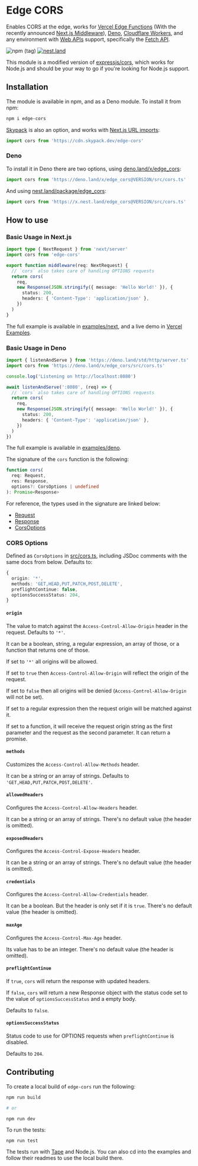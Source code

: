 # Edge CORS

Enables CORS at the edge, works for [Vercel Edge Functions](https://vercel.com/features/edge-functions) (With the recently announced [Next.js Middleware](https://nextjs.org/blog/next-12#introducing-middleware)), [Deno](https://deno.com/), [Cloudflare Workers](https://developers.cloudflare.com/), and any environment with [Web APIs](https://developer.mozilla.org/en-US/docs/Web/API) support, specifically the [Fetch API](https://developer.mozilla.org/en-US/docs/Web/API/Fetch_API).

![npm (tag)](https://img.shields.io/npm/v/edge-cors/latest)
[![nest.land](https://nest.land/badge.svg)](https://nest.land/package/edge_cors)

This module is a modified version of [expressjs/cors](https://github.com/expressjs/cors), which works for Node.js and should be your way to go if you're looking for Node.js support.

## Installation

The module is available in npm, and as a Deno module. To install it from npm:

```bash
npm i edge-cors
```

[Skypack](https://www.skypack.dev/view/edge-cors) is also an option, and works with [Next.js URL imports](https://nextjs.org/docs/api-reference/next.config.js/url-imports):

```ts
import cors from 'https://cdn.skypack.dev/edge-cors'
```

### Deno

To install it in Deno there are two options, using [deno.land/x/edge_cors](https://deno.land/x/edge_cors):

```ts
import cors from 'https://deno.land/x/edge_cors@VERSION/src/cors.ts'
```

And using [nest.land/package/edge_cors](https://nest.land/package/edge_cors):

```ts
import cors from 'https://x.nest.land/edge_cors@VERSION/src/cors.ts'
```

## How to use

### Basic Usage in Next.js

```ts
import type { NextRequest } from 'next/server'
import cors from 'edge-cors'

export function middleware(req: NextRequest) {
  // `cors` also takes care of handling OPTIONS requests
  return cors(
    req,
    new Response(JSON.stringify({ message: 'Hello World!' }), {
      status: 200,
      headers: { 'Content-Type': 'application/json' },
    })
  )
}
```

The full example is available in [examples/next](examples/next), and a live demo in [Vercel Examples](https://github.com/vercel/examples/tree/main/edge-functions/cors).

### Basic Usage in Deno

```ts
import { listenAndServe } from 'https://deno.land/std/http/server.ts'
import cors from 'https://deno.land/x/edge_cors/src/cors.ts'

console.log('Listening on http://localhost:8080')

await listenAndServe(':8080', (req) => {
  // `cors` also takes care of handling OPTIONS requests
  return cors(
    req,
    new Response(JSON.stringify({ message: 'Hello World!' }), {
      status: 200,
      headers: { 'Content-Type': 'application/json' },
    })
  )
})
```

The full example is available in [examples/deno](examples/deno).

The signature of the `cors` function is the following:

```ts
function cors(
  req: Request,
  res: Response,
  options?: CorsOptions | undefined
): Promise<Response>
```

For reference, the types used in the signature are linked below:

- [Request](https://developer.mozilla.org/en-US/docs/Web/API/Request)
- [Response](https://developer.mozilla.org/en-US/docs/Web/API/Response)
- [CorsOptions](#cors-options)

### CORS Options

Defined as `CorsOptions` in [src/cors.ts](src/cors.ts), including JSDoc comments with the same docs from below. Defaults to:

```ts
{
  origin: '*',
  methods: 'GET,HEAD,PUT,PATCH,POST,DELETE',
  preflightContinue: false,
  optionsSuccessStatus: 204,
}
```

#### `origin`

The value to match against the `Access-Control-Allow-Origin`
header in the request. Defaults to `'*'`.

It can be a boolean, string, a regular expression, an array of those, or
a function that returns one of those.

If set to `'*'` all origins will be allowed.

If set to `true` then `Access-Control-Allow-Origin` will
reflect the origin of the request.

If set to `false` then all origins will be denied (`Access-Control-Allow-Origin`
will not be set).

If set to a regular expression then the request origin will be matched
against it.

If set to a function, it will receive the request origin string as the first
parameter and the request as the second parameter. It can return a promise.

#### `methods`

Customizes the `Access-Control-Allow-Methods` header.

It can be a string or an array of strings. Defaults to `'GET,HEAD,PUT,PATCH,POST,DELETE'`.

#### `allowedHeaders`

Configures the `Access-Control-Allow-Headers` header.

It can be a string or an array of strings.
There's no default value (the header is omitted).

#### `exposedHeaders`

Configures the `Access-Control-Expose-Headers` header.

It can be a string or an array of strings.
There's no default value (the header is omitted).

#### `credentials`

Configures the `Access-Control-Allow-Credentials` header.

It can be a boolean. But the header is only set if it is `true`.
There's no default value (the header is omitted).

#### `maxAge`

Configures the `Access-Control-Max-Age` header.

Its value has to be an integer.
There's no default value (the header is omitted).

#### `preflightContinue`

If `true`, `cors` will return the response with updated headers.

If `false`, `cors` will return a new Response object with the status
code set to the value of `optionsSuccessStatus` and a empty body.

Defaults to `false`.

#### `optionsSuccessStatus`

Status code to use for OPTIONS requests when `preflightContinue` is disabled.

Defaults to `204`.

## Contributing

To create a local build of `edge-cors` run the following:

```bash
npm run build

# or

npm run dev
```

To run the tests:

```
npm run test
```

The tests run with [Tape](https://github.com/substack/tape) and Node.js. You can also cd into the examples and follow their readmes to use the local build there.
